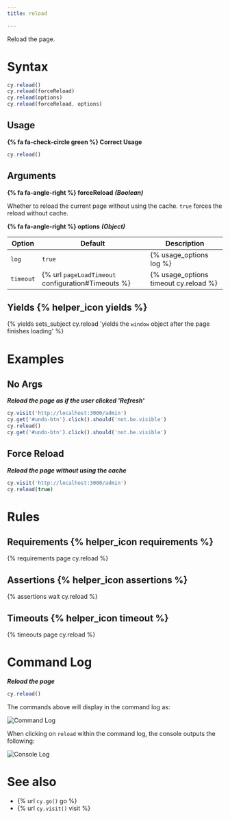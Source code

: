 ```yaml
---
title: reload

---
```


Reload the page.

# Syntax

```javascript
cy.reload()
cy.reload(forceReload)
cy.reload(options)
cy.reload(forceReload, options)
```

## Usage

**{% fa fa-check-circle green %} Correct Usage**

```javascript
cy.reload()    
```

## Arguments

**{% fa fa-angle-right %} forceReload** ***(Boolean)***

Whether to reload the current page without using the cache. `true` forces the reload without cache.

**{% fa fa-angle-right %} options** ***(Object)***

Option | Default | Description
--- | --- | ---
`log` | `true` | {% usage_options log %}
`timeout` | {% url `pageLoadTimeout` configuration#Timeouts %} | {% usage_options timeout cy.reload %}

## Yields {% helper_icon yields %}

{% yields sets_subject cy.reload 'yields the `window` object after the page finishes loading' %}

# Examples

## No Args

***Reload the page as if the user clicked 'Refresh'***

```javascript
cy.visit('http://localhost:3000/admin')
cy.get('#undo-btn').click().should('not.be.visible')
cy.reload()
cy.get('#undo-btn').click().should('not.be.visible')
```

## Force Reload

***Reload the page without using the cache***

```javascript
cy.visit('http://localhost:3000/admin')
cy.reload(true)
```

# Rules

## Requirements {% helper_icon requirements %}

{% requirements page cy.reload %}

## Assertions {% helper_icon assertions %}

{% assertions wait cy.reload %}

## Timeouts {% helper_icon timeout %}

{% timeouts page cy.reload %}

# Command Log

***Reload the page***

```javascript
cy.reload()
```

The commands above will display in the command log as:

![Command Log](/img/api/reload/test-page-after-reload-button.png)

When clicking on `reload` within the command log, the console outputs the following:

![Console Log](/img/api/reload/command-log-for-reload-cypress.png)

# See also

- {% url `cy.go()` go %}
- {% url `cy.visit()` visit %}
